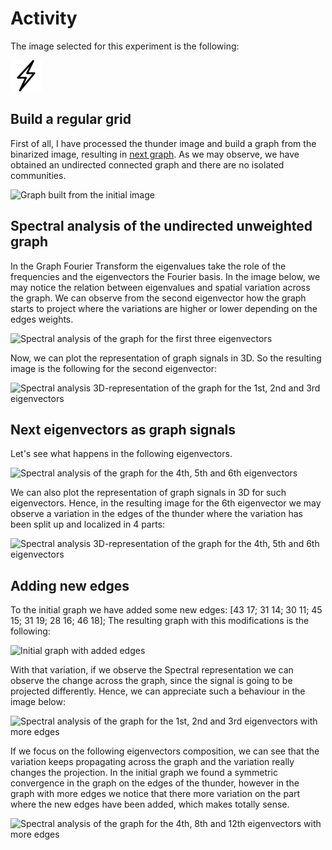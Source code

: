 # Activity

The image selected for this experiment is the following:

![Image of a thunder, 50x50px](images/thunder.png)

## Build a regular grid

First of all, I have processed the thunder image and build a graph from
the binarized image, resulting in [next graph](fig:3DnormLapl3clusters).
As we may observe, we have obtained an undirected connected graph and
there are no isolated communities.

![Graph built from the initial
image](images/thunder_graph.jpg)

## Spectral analysis of the undirected unweighted graph

In the Graph Fourier Transform the eigenvalues take the role of the
frequencies and the eigenvectors the Fourier basis. In the image below,
we may notice the relation between eigenvalues and spatial variation
across the graph. We can observe from the second eigenvector how the
graph starts to project where the variations are higher or lower
depending on the edges weights.

![Spectral analysis of the graph for the first three
eigenvectors](images/thunder_graph_2d_123ev.jpg)

Now, we can plot the representation of graph signals in 3D. So the
resulting image is the following for the second eigenvector:

![Spectral analysis 3D-representation of the graph for the 1st, 2nd and
3rd eigenvectors](images/thunder_3d_123ev.jpg)

## Next eigenvectors as graph signals

Let's see what happens in the following eigenvectors.

![Spectral analysis of the graph for the 4th, 5th and 6th
eigenvectors](images/thunder_graph_2d_456ev.jpg)

We can also plot the representation of graph signals in 3D for such
eigenvectors. Hence, in the resulting image for the 6th eigenvector we
may observe a variation in the edges of the thunder where the variation
has been split up and localized in 4 parts:

![Spectral analysis 3D-representation of the graph for the 4th, 5th and
6th eigenvectors](images/thunder_3d_456ev.jpg)

## Adding new edges

To the initial graph we have added some new edges: \[43 17; 31 14; 30
11; 45 15; 31 19; 28 16; 46 18\]; The resulting graph with this
modifications is the following:

![Initial graph with added
edges](images/graph_more_edges.jpg)

With that variation, if we observe the Spectral representation we can
observe the change across the graph, since the signal is going to be
projected differently. Hence, we can appreciate such a behaviour in the
image below:

![Spectral analysis of the graph for the 1st, 2nd and 3rd eigenvectors
with more edges](images/more_edges.jpg)

If we focus on the following eigenvectors composition, we can see that
the variation keeps propagating across the graph and the variation
really changes the projection. In the initial graph we found a symmetric
convergence in the graph on the edges of the thunder, however in the
graph with more edges we notice that there more variation on the part
where the new edges have been added, which makes totally sense.

![Spectral analysis of the graph for the 4th, 8th and 12th eigenvectors
with more
edges](images/more_edges_second_ev.jpg)
